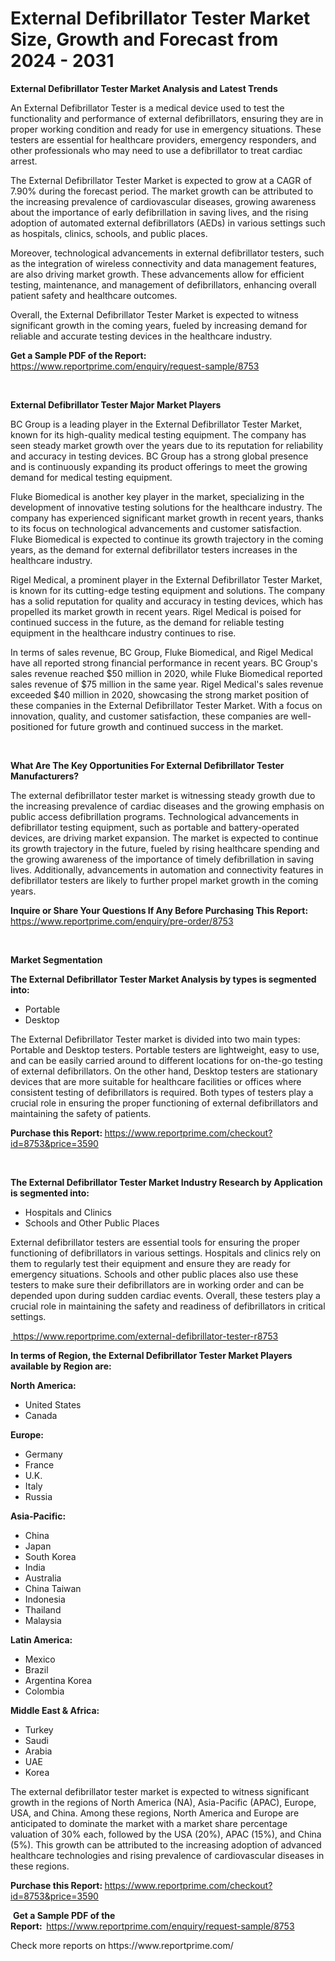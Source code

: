 <p><h1>External Defibrillator Tester Market Size, Growth and Forecast from 2024 - 2031</h1></p><p><strong>External Defibrillator Tester Market Analysis and Latest Trends</strong></p>
<p><p>An External Defibrillator Tester is a medical device used to test the functionality and performance of external defibrillators, ensuring they are in proper working condition and ready for use in emergency situations. These testers are essential for healthcare providers, emergency responders, and other professionals who may need to use a defibrillator to treat cardiac arrest.</p><p>The External Defibrillator Tester Market is expected to grow at a CAGR of 7.90% during the forecast period. The market growth can be attributed to the increasing prevalence of cardiovascular diseases, growing awareness about the importance of early defibrillation in saving lives, and the rising adoption of automated external defibrillators (AEDs) in various settings such as hospitals, clinics, schools, and public places.</p><p>Moreover, technological advancements in external defibrillator testers, such as the integration of wireless connectivity and data management features, are also driving market growth. These advancements allow for efficient testing, maintenance, and management of defibrillators, enhancing overall patient safety and healthcare outcomes.</p><p>Overall, the External Defibrillator Tester Market is expected to witness significant growth in the coming years, fueled by increasing demand for reliable and accurate testing devices in the healthcare industry.</p></p>
<p><strong>Get a Sample PDF of the Report:&nbsp;</strong> <a href="https://www.reportprime.com/enquiry/request-sample/8753">https://www.reportprime.com/enquiry/request-sample/8753</a></p>
<p>&nbsp;</p>
<p><strong>External Defibrillator Tester Major Market Players</strong></p>
<p><p>BC Group is a leading player in the External Defibrillator Tester Market, known for its high-quality medical testing equipment. The company has seen steady market growth over the years due to its reputation for reliability and accuracy in testing devices. BC Group has a strong global presence and is continuously expanding its product offerings to meet the growing demand for medical testing equipment.</p><p>Fluke Biomedical is another key player in the market, specializing in the development of innovative testing solutions for the healthcare industry. The company has experienced significant market growth in recent years, thanks to its focus on technological advancements and customer satisfaction. Fluke Biomedical is expected to continue its growth trajectory in the coming years, as the demand for external defibrillator testers increases in the healthcare industry.</p><p>Rigel Medical, a prominent player in the External Defibrillator Tester Market, is known for its cutting-edge testing equipment and solutions. The company has a solid reputation for quality and accuracy in testing devices, which has propelled its market growth in recent years. Rigel Medical is poised for continued success in the future, as the demand for reliable testing equipment in the healthcare industry continues to rise.</p><p>In terms of sales revenue, BC Group, Fluke Biomedical, and Rigel Medical have all reported strong financial performance in recent years. BC Group's sales revenue reached $50 million in 2020, while Fluke Biomedical reported sales revenue of $75 million in the same year. Rigel Medical's sales revenue exceeded $40 million in 2020, showcasing the strong market position of these companies in the External Defibrillator Tester Market. With a focus on innovation, quality, and customer satisfaction, these companies are well-positioned for future growth and continued success in the market.</p></p>
<p>&nbsp;</p>
<p><strong>What Are The Key Opportunities For External Defibrillator Tester Manufacturers?</strong></p>
<p><p>The external defibrillator tester market is witnessing steady growth due to the increasing prevalence of cardiac diseases and the growing emphasis on public access defibrillation programs. Technological advancements in defibrillator testing equipment, such as portable and battery-operated devices, are driving market expansion. The market is expected to continue its growth trajectory in the future, fueled by rising healthcare spending and the growing awareness of the importance of timely defibrillation in saving lives. Additionally, advancements in automation and connectivity features in defibrillator testers are likely to further propel market growth in the coming years.</p></p>
<p><strong>Inquire or Share Your Questions If Any Before Purchasing This Report:</strong> <a href="https://www.reportprime.com/enquiry/pre-order/8753">https://www.reportprime.com/enquiry/pre-order/8753</a></p>
<p>&nbsp;</p>
<p><strong>Market Segmentation</strong></p>
<p><strong>The External Defibrillator Tester Market Analysis by types is segmented into:</strong></p>
<p><ul><li>Portable</li><li>Desktop</li></ul></p>
<p><p>The External Defibrillator Tester market is divided into two main types: Portable and Desktop testers. Portable testers are lightweight, easy to use, and can be easily carried around to different locations for on-the-go testing of external defibrillators. On the other hand, Desktop testers are stationary devices that are more suitable for healthcare facilities or offices where consistent testing of defibrillators is required. Both types of testers play a crucial role in ensuring the proper functioning of external defibrillators and maintaining the safety of patients.</p></p>
<p><strong>Purchase this Report:&nbsp;</strong><a href="https://www.reportprime.com/checkout?id=8753&price=3590">https://www.reportprime.com/checkout?id=8753&price=3590</a></p>
<p>&nbsp;</p>
<p><strong>The External Defibrillator Tester Market Industry Research by Application is segmented into:</strong></p>
<p><ul><li>Hospitals and Clinics</li><li>Schools and Other Public Places</li></ul></p>
<p><p>External defibrillator testers are essential tools for ensuring the proper functioning of defibrillators in various settings. Hospitals and clinics rely on them to regularly test their equipment and ensure they are ready for emergency situations. Schools and other public places also use these testers to make sure their defibrillators are in working order and can be depended upon during sudden cardiac events. Overall, these testers play a crucial role in maintaining the safety and readiness of defibrillators in critical settings.</p></p>
<p><a href="https://www.reportprime.com/external-defibrillator-tester-r8753">&nbsp;https://www.reportprime.com/external-defibrillator-tester-r8753</a></p>
<p><strong>In terms of Region, the External Defibrillator Tester Market Players available by Region are:</strong></p>
<p>
    <p> <strong> North America: </strong>
        <ul>
            <li>United States</li>
            <li>Canada</li>
        </ul>
        </p> 
    <p> <strong> Europe: </strong>
        <ul>
            <li>Germany</li>
            <li>France</li>
            <li>U.K.</li>
            <li>Italy</li>
            <li>Russia</li>
        </ul>
        </p> 
    <p> <strong> Asia-Pacific: </strong>
        <ul>
            <li>China</li>
            <li>Japan</li>
            <li>South Korea</li>
            <li>India</li>
            <li>Australia</li>
            <li>China Taiwan</li>
            <li>Indonesia</li>
            <li>Thailand</li>
            <li>Malaysia</li>
        </ul>
        </p> 
    <p> <strong> Latin America: </strong>
        <ul>
            <li>Mexico</li>
            <li>Brazil</li>
            <li>Argentina Korea</li>
            <li>Colombia</li>
        </ul>
        </p> 
    <p> <strong> Middle East & Africa: </strong>
        <ul>
            <li>Turkey</li>
            <li>Saudi</li>
            <li>Arabia</li>
            <li>UAE</li>
            <li>Korea</li>
        </ul>
    </p>
    </p>
<p><p>The external defibrillator tester market is expected to witness significant growth in the regions of North America (NA), Asia-Pacific (APAC), Europe, USA, and China. Among these regions, North America and Europe are anticipated to dominate the market with a market share percentage valuation of 30% each, followed by the USA (20%), APAC (15%), and China (5%). This growth can be attributed to the increasing adoption of advanced healthcare technologies and rising prevalence of cardiovascular diseases in these regions.</p></p>
<p><strong>Purchase this Report: </strong><a href="https://www.reportprime.com/checkout?id=8753&price=3590">https://www.reportprime.com/checkout?id=8753&price=3590</a></p>
<p>&nbsp;<strong>Get a Sample PDF of the Report:&nbsp;&nbsp;</strong><a href="https://www.reportprime.com/enquiry/request-sample/8753">https://www.reportprime.com/enquiry/request-sample/8753</a></p>
<p><strong></strong></p>
<p>Check more reports on https://www.reportprime.com/</p>